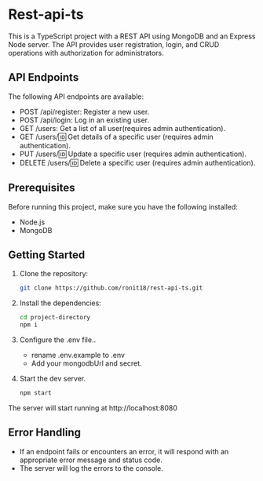 # Rest-api-ts

This is a TypeScript project with a REST API using MongoDB and an Express Node server. The API provides user registration, login, and CRUD operations with authorization for administrators.

## API Endpoints

The following API endpoints are available:

-   POST /api/register: Register a new user.
-   POST /api/login: Log in an existing user.
-   GET /users: Get a list of all user(requires admin authentication).
-   GET /users/:id: Get details of a specific user (requires admin authentication).
-   PUT /users/:id: Update a specific user (requires admin authentication).
-   DELETE /users/:id: Delete a specific user (requires admin authentication).

## Prerequisites

Before running this project, make sure you have the following installed:

-   Node.js
-   MongoDB

## Getting Started

1. Clone the repository:

    ```bash
    git clone https://github.com/ronit18/rest-api-ts.git
    ```

2. Install the dependencies:

    ```bash
    cd project-directory
    npm i
    ```

3. Configure the .env file..

    - rename .env.example to .env
    - Add your mongodbUrl and secret.

4. Start the dev server.
    ```bash
    npm start
    ```

The server will start running at http://localhost:8080

## Error Handling

-   If an endpoint fails or encounters an error, it will respond with an appropriate error message and status code.
-   The server will log the errors to the console.
